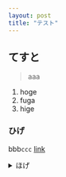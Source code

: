 ```yaml
---
layout: post
title: "テスト"
---
```


## てすと

> aaa

1. hoge
2. fuga
3. hige

<h3>ひげ</h3>

bbb`ccc`
[link](/)



<details><summary>ほげ</summary>

<h3>ふが</h3>

> aaa

1. hoge
2. fuga
3. hige

<h3>ひげ</h3>

bbb`ccc`
[link](/)

</details>

